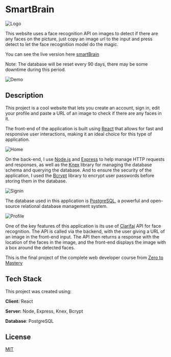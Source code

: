 # SmartBrain 

![Logo](https://github.com/JulVil/smartBrain/blob/master/.github/logo.png)

This website uses a face recognition API on images to detect if there are any faces on the picture,
just copy an image url to the input and press detect to let the face recognition model do the magic.

You can see the live version here [smartBrain](https://smartbrain.julianvilalta.com)

Note: The database will be reset every 90 days, there may be some downtime during this period. 

![Demo](https://github.com/JulVil/smartBrain/blob/master/.github/demo.gif)

## Description

This project is a cool website that lets you create an account, sign in, edit your profile and paste a URL of an image to check if there are any faces in it. 

The front-end of the application is built using [React](https://react.dev/) that allows for fast and responsive user interactions, making it an ideal choice for this type of application. 

![Home](https://github.com/JulVil/smartBrain/blob/master/.github/home.png)

On the back-end, I use [Node.js](https://nodejs.org/en/about) and [Express](https://expressjs.com/) to help manage HTTP requests and responses, as well as the [Knex](https://knexjs.org/) library for managing the database schema and querying the database. And to ensure the security of the application, I used the [Bcrypt](https://www.npmjs.com/package/bcrypt) library to encrypt user passwords before storing them in the database.

![Signin](https://github.com/JulVil/smartBrain/blob/master/.github/signin.png)

The database used in this application is [PostgreSQL](https://www.postgresql.org/), a powerful and open-source relational database management system.

![Profile](https://github.com/JulVil/smartBrain/blob/master/.github/profile.png)

One of the key features of this application is its use of [Clarifai](https://www.clarifai.com/) API for face recognition. The API is called via the backend, with the user giving a URL of an image in the front-end input. The API then returns a response with the location of the faces in the image, and the front-end displays the image with a box around the detected faces.

This is the final project of the complete web developer course from [Zero to Mastery](https://github.com/zero-to-mastery)

## Tech Stack

This project was created using:

**Client:** React

**Server:** Node, Express, Knex, Bcrypt

**Database**: PostgreSQL


## License

[MIT](https://choosealicense.com/licenses/mit/)
